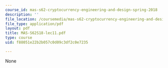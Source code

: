 ```yaml
---
course_id: mas-s62-cryptocurrency-engineering-and-design-spring-2018
description: ''
file_location: /coursemedia/mas-s62-cryptocurrency-engineering-and-design-spring-2018/f88051e22b2b057c0d09c3df2c0e7235_MAS-S62S18-lec11.pdf
file_type: application/pdf
layout: pdf
title: MAS-S62S18-lec11.pdf
type: course
uid: f88051e22b2b057c0d09c3df2c0e7235

---
```

None